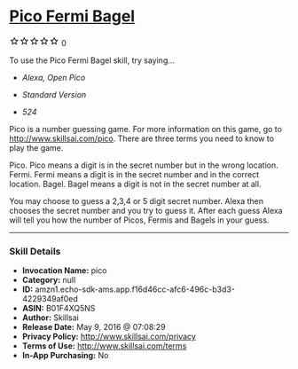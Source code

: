 # [Pico Fermi Bagel](http://alexa.amazon.com/#skills/amzn1.echo-sdk-ams.app.f16d46cc-afc6-496c-b3d3-4229349af0ed)
![0 stars](../../images/ic_star_border_black_18dp_1x.png)![0 stars](../../images/ic_star_border_black_18dp_1x.png)![0 stars](../../images/ic_star_border_black_18dp_1x.png)![0 stars](../../images/ic_star_border_black_18dp_1x.png)![0 stars](../../images/ic_star_border_black_18dp_1x.png) 0

To use the Pico Fermi Bagel skill, try saying...

* *Alexa, Open Pico*

* *Standard Version*

* *524*

Pico is a number guessing game. For more information on this game, go to http://www.skillsai.com/pico. There are three terms you need to know to play the game.

Pico. Pico means a digit is in the secret number but in the wrong location.
Fermi. Fermi means a digit is in the secret number and in the correct location.
Bagel. Bagel means a digit is not in the secret number at all.

You may choose to guess a 2,3,4 or 5 digit secret number. Alexa then chooses the secret number and you try to guess it. After each guess Alexa will tell you how the number of Picos, Fermis and Bagels in your guess.

***

### Skill Details

* **Invocation Name:** pico
* **Category:** null
* **ID:** amzn1.echo-sdk-ams.app.f16d46cc-afc6-496c-b3d3-4229349af0ed
* **ASIN:** B01F4XQ5NS
* **Author:** Skillsai
* **Release Date:** May 9, 2016 @ 07:08:29
* **Privacy Policy:** http://www.skillsai.com/privacy
* **Terms of Use:** http://www.skillsai.com/terms
* **In-App Purchasing:** No
